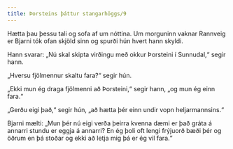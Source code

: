 ```yaml
---
title: Þorsteins þáttur stangarhöggs/9
---
```


<Book>
Hætta þau þessu tali og sofa af um nóttina. Um morguninn vaknar Rannveig er Bjarni tók ofan skjöld sinn og spurði hún hvert hann skyldi.

Hann svarar: „Nú skal skipta virðingu með okkur Þorsteini í Sunnudal,“ segir hann.

„Hversu fjölmennur skaltu fara?“ segir hún.

„Ekki mun ég draga fjölmenni að Þorsteini,“ segir hann, „og mun ég einn fara.“

„Gerðu eigi það,“ segir hún, „að hætta þér einn undir vopn heljarmannsins.“

Bjarni mælti: „Mun þér nú eigi verða þeirra kvenna dæmi er það gráta á annarri stundu er eggja á annarri? En ég þoli oft lengi frýjuorð bæði þér og öðrum en þá stoðar og ekki að letja mig þá er ég vil fara.“

</Book>

